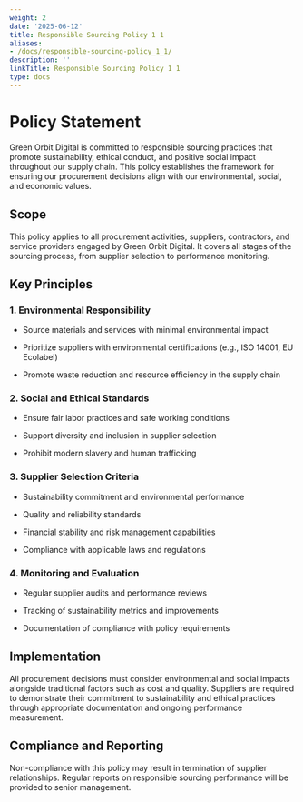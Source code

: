 ```yaml
---
weight: 2
date: '2025-06-12'
title: Responsible Sourcing Policy 1 1
aliases:
- /docs/responsible-sourcing-policy_1_1/
description: ''
linkTitle: Responsible Sourcing Policy 1 1
type: docs
---
```


# Policy Statement

Green Orbit Digital is committed to responsible sourcing practices that promote sustainability, ethical conduct, and positive social impact throughout our supply chain. This policy establishes the framework for ensuring our procurement decisions align with our environmental, social, and economic values.

## Scope

This policy applies to all procurement activities, suppliers, contractors, and service providers engaged by Green Orbit Digital. It covers all stages of the sourcing process, from supplier selection to performance monitoring.

## Key Principles

### 1. Environmental Responsibility

- Source materials and services with minimal environmental impact

- Prioritize suppliers with environmental certifications (e.g., ISO 14001, EU Ecolabel)

- Promote waste reduction and resource efficiency in the supply chain

### 2. Social and Ethical Standards

- Ensure fair labor practices and safe working conditions

- Support diversity and inclusion in supplier selection

- Prohibit modern slavery and human trafficking

### 3. Supplier Selection Criteria

- Sustainability commitment and environmental performance

- Quality and reliability standards

- Financial stability and risk management capabilities

- Compliance with applicable laws and regulations

### 4. Monitoring and Evaluation

- Regular supplier audits and performance reviews

- Tracking of sustainability metrics and improvements

- Documentation of compliance with policy requirements

## Implementation

All procurement decisions must consider environmental and social impacts alongside traditional factors such as cost and quality. Suppliers are required to demonstrate their commitment to sustainability and ethical practices through appropriate documentation and ongoing performance measurement.

## Compliance and Reporting

Non-compliance with this policy may result in termination of supplier relationships. Regular reports on responsible sourcing performance will be provided to senior management.
